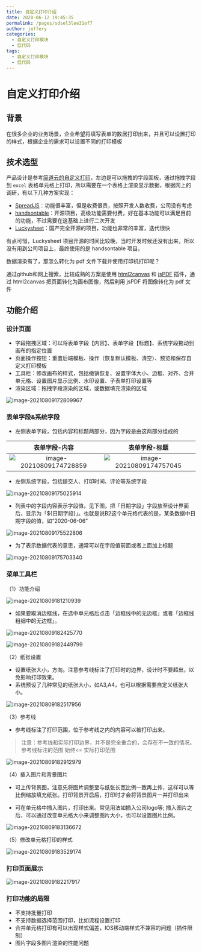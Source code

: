 ```yaml
---
title: 自定义打印介绍
date: 2020-06-12 19:45:35
permalink: /pages/sdsel3lee31ef7
author: jeffery
categories: 
  - 自定义打印模块
  - 低代码
tags: 
  - 自定义打印模块
  - 低代码
---
```


# 自定义打印介绍

## 背景

在很多企业的业务场景，企业希望将填写表单的数居打印出来，并且可以设置打印的样式，根据企业的需求可以设置不同的打印模板

## 技术选型

产品设计是参考[简道云的自定义打印](https://hc.jiandaoyun.com/doc/9140)，左边是可以拖拽的字段面板，通过拖拽字段到 `excel` 表格单元格上打印，所以需要在一个表格上渲染显示数据，根据网上的调研，有以下几种方案实现：


- [SpreadJS](https://www.grapecity.com.cn/developer/spreadjs)：功能很丰富，但是收费很贵，按照开发人数收费，公司没有考虑
- [handsontable](https://github.com/handsontable/handsontable)：开源项目，高级功能需要付费，好在基本功能可以满足目前的功能，不过需要在这基础上进行二次开发
- [Luckysheet](https://github.com/mengshukeji/Luckysheet)：国产完全开源的项目，功能也非常的丰富，迭代很快


有点可惜，Luckysheet 项目开源的时间比较晚，当时开发时候还没有出来，所以没有用到公司项目上，最终使用的是 handsontable 项目。

数据渲染有了，那怎么转化为 pdf 文件下载并使用打印机打印呢？

通过github和网上搜索，比较成熟的方案是使用 [html2canvas](https://github.com/niklasvh/html2canvas) 和 [jsPDF](https://github.com/MrRio/jsPDF) 插件，通过 html2canvas 把页面转化为画布图像，然后利用 jsPDF 将图像转化为 pdf 文件


## 功能介绍

### 设计页面

- 字段拖拽区域：可以将表单字段【内容】、表单字段【标题】、系统字段拖动到画布的指定位置
- 页面操作按钮：重置后端模板、操作（恢复默认模板、清空）、预览和保存自定义打印模板
- 工具栏：修改画布的样式，包括撤销恢复、设置字体大小、边框、对齐、合并单元格、设置图片显示比例、水印设置、子表单打印设置等
- 渲染区域：拖拽字段渲染的区域，或数据填充渲染的区域

![image-20210809172809967](https://gitee.com/FIF/pic-beg/raw/master/images/lowcode/image-20210809172809967.png)



### 表单字段&系统字段

- 左侧表单字段，包括内容和标题两部分，因为字段是由这两部分组成的

|                        表单字段-内容                         |                        表单字段-标题                         |
| :----------------------------------------------------------: | :----------------------------------------------------------: |
| ![image-20210809174728859](https://gitee.com/FIF/pic-beg/raw/master/images/lowcode/image-20210809174728859.png) | ![image-20210809174757045](https://gitee.com/FIF/pic-beg/raw/master/images/lowcode/image-20210809174757045.png) |


- 左侧系统字段，包括提交人、打印时间、评论等系统字段

![image-20210809175025914](https://gitee.com/FIF/pic-beg/raw/master/images/lowcode/image-20210809175025914.png)

- 列表中的字段内容表示字段值。见下图，把「日期字段」字段放至设计界面后，显示为「${日期字段}」。也就是说B2这个单元格代表的是，某条数据中日期字段的值，如“2020-06-06”

![image-20210809175522806](https://gitee.com/FIF/pic-beg/raw/master/images/lowcode/image-20210809175522806.png)

- 为了表示数据代表的意思，通常可以在字段值前面或者上面加上标题

![image-20210809175703340](https://gitee.com/FIF/pic-beg/raw/master/images/lowcode/image-20210809175703340.png)

### 菜单工具栏

（1）功能介绍

![image-20210809181210939](https://gitee.com/FIF/pic-beg/raw/master/images/lowcode/image-20210809181210939.png)



- 如果要取消边框线，在选中单元格后点击「边框线中的无边框」或者「边框线粗细中的无边框」。



![image-20210809182425770](https://gitee.com/FIF/pic-beg/raw/master/images/lowcode/image-20210809182425770.png)

![image-20210809182449799](https://gitee.com/FIF/pic-beg/raw/master/images/lowcode/image-20210809182449799.png)

（2）纸张设置

- 设置纸张大小，方向。注意参考线标注了打印时的边界，设计时不要超出，以免影响打印效果。
- 系统预设了几种常见的纸张大小，如A3,A4，也可以根据需要自定义纸张大小。



![image-20210809182517956](https://gitee.com/FIF/pic-beg/raw/master/images/lowcode/image-20210809182517956.png)

（3）参考线

- 参考线标注了打印范围，位于参考线之内的内容可以被打印出来。

> 注意：参考线和实际打印边界，并不是完全重合的，会存在不一致的情况。参考线标注的范围 始终<= 实际打印范围

![image-20210809182912979](https://gitee.com/FIF/pic-beg/raw/master/images/lowcode/image-20210809182912979.png)



（4）插入图片和背景图片

- 可上传背景图，注意先将图片调整至与纸张长宽比例一致再上传，这样可以等比例缩放填充纸张。打印背景开启后，打印时才会将背景图片一并打印出来

- 可在单元格中插入图片，打印出来。常见用法如插入公司logo等; 插入图片之后，可以通过改变单元格大小来调整图片大小，也可以设置图片比例。

![image-20210809183136672](https://gitee.com/FIF/pic-beg/raw/master/images/lowcode/image-20210809183136672.png)

（5）修改单元格打印的样式

![image-20210809183529174](https://gitee.com/FIF/pic-beg/raw/master/images/lowcode/image-20210809183529174.png)

### 打印页面展示

![image-20210809182217917](https://gitee.com/FIF/pic-beg/raw/master/images/lowcode/image-20210809182217917.png)



### 打印功能的局限

- 不支持批量打印
- 不支持数据选择范围打印，比如流程设置打印
- 合并单元格打印有可以出现样式偏差，IOS移动端样式不兼容的问题（插件限制）
- 图片字段多图片渲染的性能问题